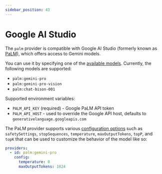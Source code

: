 ```yaml
---
sidebar_position: 43
---
```


# Google AI Studio

The `palm` provider is compatible with Google AI Studio (formerly known as [PaLM](https://developers.generativeai.google/)), which offers access to Gemini models.

You can use it by specifying one of the [available models](https://developers.generativeai.google/models/language). Currently, the following models are supported:

- `palm:gemini-pro`
- `palm:gemini-pro-vision`
- `palm:chat-bison-001`

Supported environment variables:

- `PALM_API_KEY` (required) - Google PaLM API token
- `PALM_API_HOST` - used to override the Google API host, defaults to `generativelanguage.googleapis.com`

The PaLM provider supports various [configuration options](https://github.com/promptfoo/promptfoo/blob/main/src/providers/palm.ts#L9-L18) such as `safetySettings`, `stopSequences`, `temperature`, `maxOutputTokens`, `topP`, and `topK` that can be used to customize the behavior of the model like so:

```yaml
providers:
  - id: palm:gemini-pro
    config:
      temperature: 0
      maxOutputTokens: 1024
```
